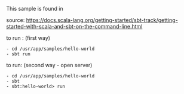 This sample is found in 

source: https://docs.scala-lang.org/getting-started/sbt-track/getting-started-with-scala-and-sbt-on-the-command-line.html

to run : (first way) 

    - cd /usr/app/samples/hello-world
    - sbt run

to run: (second way - open server) 

    - cd /usr/app/samples/hello-world
    - sbt 
    - sbt:hello-world> run